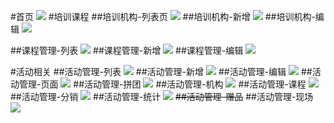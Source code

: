 #首页
![](.requirement_images/98e97ea5.png)
#培训课程
##培训机构-列表页
![](.requirement_images/5f80c68c.png)
##培训机构-新增
![](.requirement_images/b5e981d7.png)
##培训机构-编辑
![](.requirement_images/3a7d0adb.png)

##课程管理-列表
![](.requirement_images/bebf1ba0.png)
##课程管理-新增
![](.requirement_images/237766db.png)
##课程管理-编辑
![](.requirement_images/01caf186.png)

#活动相关
##活动管理-列表
![](.requirement_images/60aa1b27.png)
##活动管理-新增
![](.requirement_images/cab12060.png)
##活动管理-编辑
![](.requirement_images/96cf5a65.png)
##活动管理-页面
![](.requirement_images/4880a823.png)
##活动管理-拼团
![](.requirement_images/19da21e6.png)
##活动管理-机构
![](.requirement_images/6d17b717.png)
##活动管理-课程
![](.requirement_images/686afd17.png)
##活动管理-分销
![](.requirement_images/d3c00706.png)
##活动管理-统计
![](.requirement_images/340555dc.png)
~~##活动管理-赠品~~
##活动管理-现场
![](.requirement_images/2e884d6d.png)













